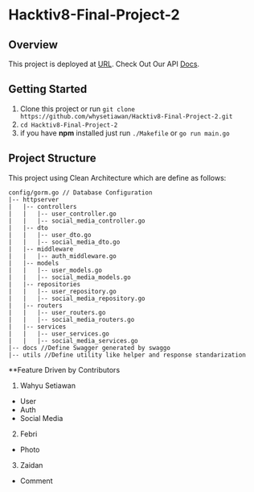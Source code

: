 # Hacktiv8-Final-Project-2

## Overview
This project is deployed at [URL](https://hacktiv8-final-project-2-production.up.railway.app). Check Out Our API [Docs](https://hacktiv8-final-project-2-production.up.railway.app/docs/index.html#/).

## Getting Started
1. Clone this project or run ```git clone https://github.com/whysetiawan/Hacktiv8-Final-Project-2.git```
2. `cd Hacktiv8-Final-Project-2`
3. if you have **npm** installed just run `./Makefile` or `go run main.go`

## Project Structure
This project using Clean Architecture which are define as follows:

```
config/gorm.go // Database Configuration
|-- httpserver
|   |-- controllers
|   |   |-- user_controller.go
|   |   |-- social_media_controller.go 
|   |-- dto
|   |   |-- user_dto.go
|   |   |-- social_media_dto.go 
|   |-- middleware
|   |   |-- auth_middleware.go
|   |-- models
|   |   |-- user_models.go
|   |   |-- social_media_models.go
|   |-- repositories
|   |   |-- user_repository.go
|   |   |-- social_media_repository.go
|   |-- routers
|   |   |-- user_routers.go
|   |   |-- social_media_routers.go
|   |-- services
|   |   |-- user_services.go
|   |   |-- social_media_services.go
|-- docs //Define Swagger generated by swaggo
|-- utils //Define utility like helper and response standarization
```

**Feature Driven by Contributors
1. Wahyu Setiawan
- User
- Auth
- Social Media
2. Febri
- Photo
3. Zaidan
- Comment
